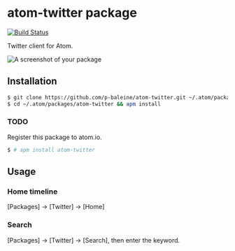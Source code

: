 # atom-twitter package

[![Build Status](https://travis-ci.org/p-baleine/atom-twitter.svg?branch=master)](https://travis-ci.org/p-baleine/atom-twitter.svg?branch=master)

Twitter client for Atom.

![A screenshot of your package](https://raw.githubusercontent.com/p-baleine/atom-twitter/master/screenshot.png)

## Installation

```bash
$ git clone https://github.com/p-baleine/atom-twitter.git ~/.atom/packages/atom-twitter
$ cd ~/.atom/packages/atom-twitter && apm install
```

### TODO  

Register this package to atom.io.

```bash
$ # apm install atom-twitter
```

## Usage

### Home timeline

[Packages] -> [Twitter] -> [Home]

### Search

[Packages] -> [Twitter] -> [Search], then enter the keyword.
